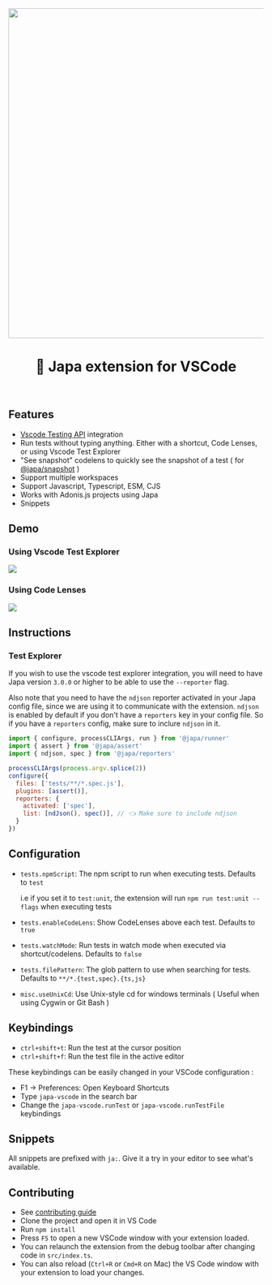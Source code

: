 <div align="center">
  <img width="650px" src="https://user-images.githubusercontent.com/8337858/187943614-8faa9500-d7e8-463c-b5f7-3ece742827fd.png" />
  <h1>🧪 Japa extension for VSCode</h1> <br/>
</div>

## Features
* [Vscode Testing API](https://code.visualstudio.com/api/extension-guides/testing) integration 
* Run tests without typing anything. Either with a shortcut, Code Lenses, or using Vscode Test Explorer
* "See snapshot" codelens to quickly see the snapshot of a test ( for [@japa/snapshot](https://github.com/japa/snapshot) )
* Support multiple workspaces
* Support Javascript, Typescript, ESM, CJS
* Works with Adonis.js projects using Japa
* Snippets

## Demo

### Using Vscode Test Explorer
![](https://github.com/Julien-R44/japa-vscode/assets/8337858/0eba59be-3897-4a70-95a2-06b1195b85b0)

### Using Code Lenses
![](https://user-images.githubusercontent.com/8337858/187944316-c1b5f0c4-2ea2-46f1-9437-a7433db8a2eb.gif)

## Instructions

### Test Explorer
If you wish to use the vscode test explorer integration, you will need to have Japa version `3.0.0` or higher to be able to use the `--reporter` flag.

Also note that you need to have the `ndjson` reporter activated in your Japa config file, since we are using it to communicate with the extension. `ndjson` is enabled by default if you don't have a `reporters` key in your config file. So if you have a `reporters` config, make sure to inclure `ndjson` in it.

```js
import { configure, processCLIArgs, run } from '@japa/runner'
import { assert } from '@japa/assert'
import { ndjson, spec } from '@japa/reporters'

processCLIArgs(process.argv.splice(2))
configure({
  files: ['tests/**/*.spec.js'],
  plugins: [assert()],
  reporters: {
    activated: ['spec'],
    list: [ndJson(), spec()], // 👈 Make sure to include ndjson
  }
})
```

## Configuration
- `tests.npmScript`: The npm script to run when executing tests. Defaults to `test`

  i.e if you set it to `test:unit`, the extension will run `npm run test:unit --flags` when executing tests
- `tests.enableCodeLens`: Show CodeLenses above each test. Defaults to `true`
- `tests.watchMode`: Run tests in watch mode when executed via shortcut/codelens. Defaults to `false`
- `tests.filePattern`: The glob pattern to use when searching for tests. Defaults to `**/*.{test,spec}.{ts,js}`
- `misc.useUnixCd`: Use Unix-style cd for windows terminals ( Useful when using Cygwin or Git Bash )

## Keybindings
- `ctrl+shift+t`: Run the test at the cursor position
- `ctrl+shift+f`: Run the test file in the active editor

These keybindings can be easily changed in your VSCode configuration : 

- F1 -> Preferences: Open Keyboard Shortcuts
- Type `japa-vscode` in the search bar
- Change the `japa-vscode.runTest` or `japa-vscode.runTestFile` keybindings

## Snippets

All snippets are prefixed with `ja:`. Give it a try in your editor to see what's available.

## Contributing
* See [contributing guide](./.github/CONTRIBUTING.md)
* Clone the project and open it in VS Code
* Run `npm install`
* Press `F5` to open a new VSCode window with your extension loaded.
* You can relaunch the extension from the debug toolbar after changing code in `src/index.ts`.
* You can also reload (`Ctrl+R` or `Cmd+R` on Mac) the VS Code window with your extension to load your changes.
